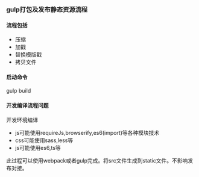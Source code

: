 ### gulp打包及发布静态资源流程

#### 流程包括
- 压缩
- 加戳
- 替换模版戳
- 拷贝文件

#### 启动命令
gulp build


#### 开发编译流程问题
开发环境编译
- js可能使用requireJs,browserify,es6(import)等各种模块技术
- css可能使用sass,less等
- js可能使用es6,ts等

此过程可以使用webpack或者gulp完成。将src文件生成到static文件。不影响发布对接。